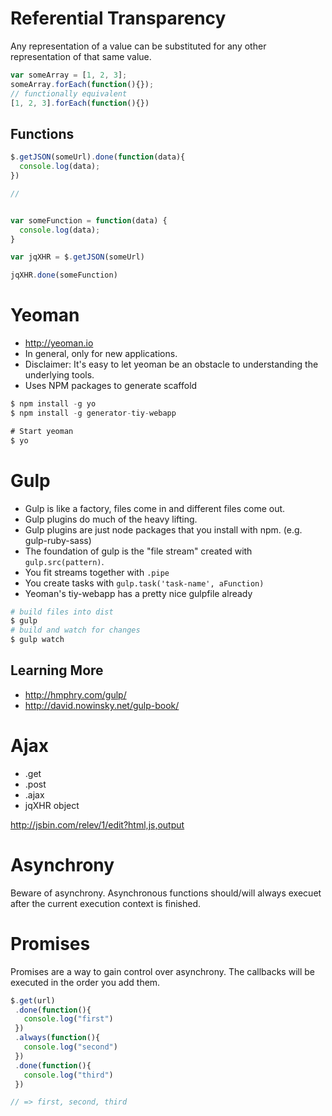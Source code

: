 # Referential Transparency
Any representation of a value can be substituted for any other representation of that same value.

```js
var someArray = [1, 2, 3];
someArray.forEach(function(){});
// functionally equivalent
[1, 2, 3].forEach(function(){})
```

## Functions
```js
$.getJSON(someUrl).done(function(data){
  console.log(data);
})

//


var someFunction = function(data) {
  console.log(data);
}

var jqXHR = $.getJSON(someUrl)

jqXHR.done(someFunction)
```

# Yeoman
- http://yeoman.io
- In general, only for new applications.
- Disclaimer: It's easy to let yeoman be an obstacle to understanding the underlying tools.
- Uses NPM packages to generate scaffold

```js
$ npm install -g yo
$ npm install -g generator-tiy-webapp

# Start yeoman
$ yo
```

# Gulp

- Gulp is like a factory, files come in and different files come out.
- Gulp plugins do much of the heavy lifting.
- Gulp plugins are just node packages that you install with npm. (e.g. gulp-ruby-sass)
- The foundation of gulp is the "file stream" created with `gulp.src(pattern)`.
- You fit streams together with `.pipe`
- You create tasks with `gulp.task('task-name', aFunction)`
- Yeoman's tiy-webapp has a pretty nice gulpfile already

```sh
# build files into dist
$ gulp
# build and watch for changes
$ gulp watch
```

## Learning More
- http://hmphry.com/gulp/
- http://david.nowinsky.net/gulp-book/

# Ajax

- .get
- .post
- .ajax
- jqXHR object

http://jsbin.com/relev/1/edit?html,js,output

# Asynchrony
Beware of asynchrony. Asynchronous functions should/will always execuet after the current execution context is finished.

# Promises
Promises are a way to gain control over asynchrony. The callbacks will be executed in the order you add them.

```js
$.get(url)
 .done(function(){
   console.log("first")
 })
 .always(function(){
   console.log("second")
 })
 .done(function(){
   console.log("third")
 })

// => first, second, third
```
